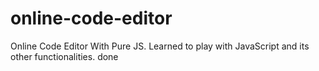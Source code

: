 # online-code-editor
Online Code Editor With Pure JS.
Learned to play with JavaScript and its other functionalities.
done 
